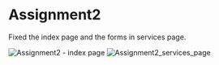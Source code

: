 # Assignment2 
 Fixed the index page and the forms in services page.
 
![Assignment2 - index page](https://user-images.githubusercontent.com/94943625/143766680-1c9e898d-2741-42fc-92a6-6d441a3364e3.png)
![Assignment2_services_page](https://user-images.githubusercontent.com/94943625/143766708-05e4e1c3-d45f-493c-be4a-abf8e33d9c30.png)
